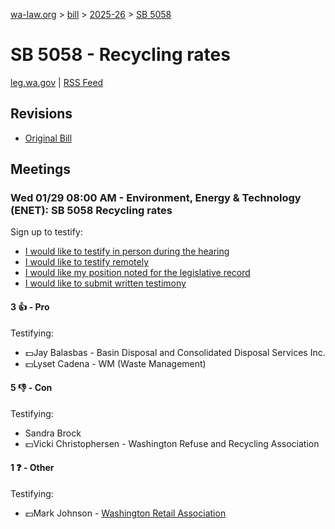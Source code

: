 [wa-law.org](/) > [bill](/bill/) > [2025-26](/bill/2025-26/) > [SB 5058](/bill/2025-26/sb/5058/)

# SB 5058 - Recycling rates
[leg.wa.gov](https://app.leg.wa.gov/billsummary?BillNumber=5058&Year=2025&Initiative=false) | [RSS Feed](./rss.xml)

## Revisions
* [Original Bill](1/)

## Meetings
### Wed 01/29 08:00 AM - Environment, Energy & Technology (ENET): SB 5058 Recycling rates
Sign up to testify:
* [I would like to testify in person during the hearing](https://app.leg.wa.gov/csi/Testifier/Add?chamber=House&mId=32610&aId=162222&caId=24976&tId=1)
* [I would like to testify remotely](https://app.leg.wa.gov/csi/Testifier/Add?chamber=House&mId=32610&aId=162222&caId=24976&tId=2)
* [I would like my position noted for the legislative record](https://app.leg.wa.gov/csi/Testifier/Add?chamber=House&mId=32610&aId=162222&caId=24976&tId=3)
* [I would like to submit written testimony](https://app.leg.wa.gov/csi/Testifier/Add?chamber=House&mId=32610&aId=162222&caId=24976&tId=4)

#### 3 👍 - Pro
Testifying:
* 💵Jay Balasbas - Basin Disposal and Consolidated Disposal Services Inc.
* 💵Lyset Cadena - WM (Waste Management)

#### 5 👎 - Con
Testifying:
* Sandra Brock
* 💵Vicki Christophersen - Washington Refuse and Recycling Association

#### 1 ❓ - Other
Testifying:
* 💵Mark Johnson - [Washington Retail Association](/org/washington_retail_association/)
